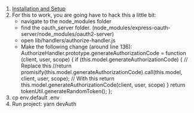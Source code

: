 1. [Installation and Setup](#install)
2. For this to work, you are going have to hack this a little bit:
   - navigate to the node_modules folder
   - find the oauth_server folder. (node_modules/express-oauth-server/node_modules/oauth2-server)
   - open lib/handlers/authorize-handler.js
   - Make the following change (around line 136):
     AuthorizeHandler.prototype.generateAuthorizationCode = function (client, user, scope) {
     if (this.model.generateAuthorizationCode) {
     // Replace this
     //return promisify(this.model.generateAuthorizationCode).call(this.model, client, user, scope);
     // With this
     return this.model.generateAuthorizationCode(client, user, scope)
     }
     return tokenUtil.generateRandomToken();
     };
3. cp env.default .env
4. Run project: yarn devAuth
